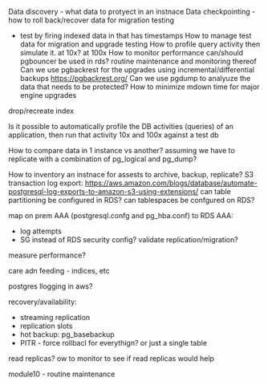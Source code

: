 Data discovery - what data to protyect in an instnace
Data checkpointing -  how to roll back/recover data for migration testing 
 - test  by firing indexed data in that has timestamps
How to manage test data for migration and upgrade testing
How to profile query activity then simulate it. at 10x? at 100x
How to monitor performance
can/should pgbouncer be used in rds?
routine maintenance and monitoring thereof
Can we use pgbackrest for the upgrades using incremental/differential backups
https://pgbackrest.org/
Can we use pgdump to analyuze the data that needs to be protected?
How to minimize mdown time for major engine upgrades

drop/recreate index

Is it possible to automatically profile the DB  activities (queries) of an application, then run that activity 10x and 100x against a test db

How to compare data in 1 instance vs another? assuming we have to replicate with a combination of pg_logical and pg_dump?


How to inventory an instnace for assests to archive, backup, replicate?
S3 transaction log export:
https://aws.amazon.com/blogs/database/automate-postgresql-log-exports-to-amazon-s3-using-extensions/
can table partitioning be configured in RDS?
can tablespaces be confgured on RDS?

map on prem AAA (postgresql.confg and pg_hba.conf) to RDS AAA:
 - log attempts
 - SG instead of RDS security config?
validate replication/migration?

measure performance?

care adn feeding -  indices, etc

postgres llogging in aws?

recovery/availability:
 - streaming replication
 - replication slots
 - hot backup: pg_basebackup
 - PITR - force rollbacl for everythign? or just a single table




 read replicas?
  ow to monitor to see if read replicas would help

  module10 -  routine maintenance


